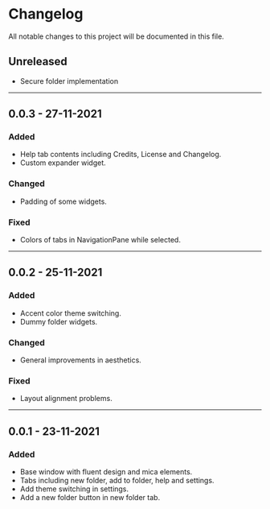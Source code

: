 # Changelog
All notable changes to this project will be documented in this file.

## Unreleased
- Secure folder implementation

---

## 0.0.3 - 27-11-2021
### Added
- Help tab contents including Credits, License and Changelog.
- Custom expander widget.

### Changed
- Padding of some widgets.

### Fixed
- Colors of tabs in NavigationPane while selected.

---

## 0.0.2 - 25-11-2021
### Added
- Accent color theme switching.
- Dummy folder widgets.
### Changed
- General improvements in aesthetics.

### Fixed
- Layout alignment problems.

---

## 0.0.1 - 23-11-2021
### Added
- Base window with fluent design and mica elements.
- Tabs including new folder, add to folder, help and settings.
- Add theme switching in settings.
- Add a new folder button in new folder tab.
